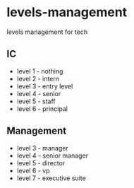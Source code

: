 # levels-management
levels management for tech

## IC
* level 1 - nothing
* level 2 - intern
* level 3 - entry level
* level 4 - senior
* level 5 - staff
* level 6 - principal

## Management
* level 3 - manager
* level 4 - senior manager
* level 5 - director
* level 6 - vp
* level 7 - executive suite
